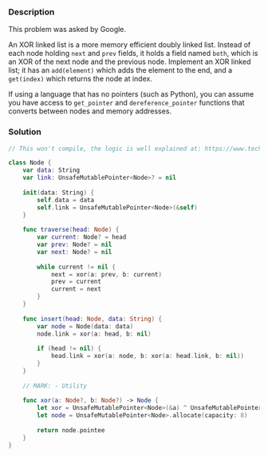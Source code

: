 ### Description

This problem was asked by Google.

An XOR linked list is a more memory efficient doubly linked list. Instead of each node holding `next` and `prev` fields, it holds a field named `both`, which is an XOR of the next node and the previous node. Implement an XOR linked list; it has an `add(element)` which adds the element to the end, and a `get(index)` which returns the node at index.

If using a language that has no pointers (such as Python), you can assume you have access to `get_pointer` and `dereference_pointer` functions that converts between nodes and memory addresses.

### Solution

```swift
// This won't compile, the logic is well explained at: https://www.techiedelight.com/xor-linked-list-overview-implementation-c-cpp/

class Node {
    var data: String
    var link: UnsafeMutablePointer<Node>? = nil
    
    init(data: String) {
        self.data = data
        self.link = UnsafeMutablePointer<Node>(&self)
    }
    
    func traverse(head: Node) {
        var current: Node? = head
        var prev: Node? = nil
        var next: Node? = nil
        
        while current != nil {
            next = xor(a: prev, b: current)
            prev = current
            current = next
        }
    }
    
    func insert(head: Node, data: String) {
        var node = Node(data: data)
        node.link = xor(a: head, b: nil)
        
        if (head != nil) {
            head.link = xor(a: node, b: xor(a: head.link, b: nil))
        }
    }
    
    // MARK: - Utility
    
    func xor(a: Node?, b: Node?) -> Node {
        let xor = UnsafeMutablePointer<Node>(&a) ^ UnsafeMutablePointer<Node>(&b)
        let node = UnsafeMutablePointer<Node>.allocate(capacity: 8)
        
        return node.pointee
    }
}

```